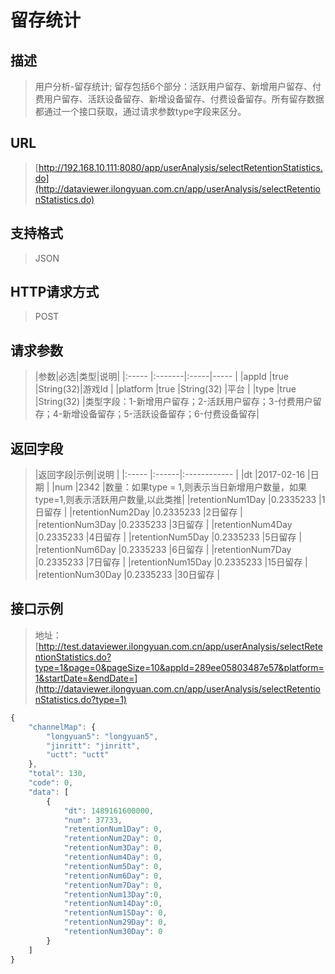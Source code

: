 # 留存统计

## 描述
> 用户分析-留存统计;  留存包括6个部分：活跃用户留存、新增用户留存、付费用户留存、活跃设备留存、新增设备留存、付费设备留存。所有留存数据都通过一个接口获取，通过请求参数type字段来区分。

## URL
> [http://192.168.10.111:8080/app/userAnalysis/selectRetentionStatistics.do](http://dataviewer.ilongyuan.com.cn/app/userAnalysis/selectRetentionStatistics.do)

## 支持格式
> JSON

## HTTP请求方式
> POST

## 请求参数
> |参数|必选|类型|说明|
|:-----  |:-------|:-----|----- |
|appId    |true    |String(32)|游戏Id                          |
|platform    |true    |String(32)   |平台 |
|type    |true    |String(32)   |类型字段：1-新增用户留存；2-活跃用户留存；3-付费用户留存；4-新增设备留存；5-活跃设备留存；6-付费设备留存|
## 返回字段
> |返回字段|示例|说明           |
|:-----   |:------|:------------ |
|dt   |2017-02-16    |日期  |
|num  |2342 |数量：如果type = 1,则表示当日新增用户数量，如果type=1,则表示活跃用户数量,以此类推|
|retentionNum1Day |0.2335233 |1日留存  |
|retentionNum2Day |0.2335233 |2日留存   |
|retentionNum3Day |0.2335233 |3日留存   |
|retentionNum4Day |0.2335233 |4日留存   |
|retentionNum5Day |0.2335233 |5日留存   |
|retentionNum6Day |0.2335233 |6日留存   |
|retentionNum7Day |0.2335233 |7日留存   |
|retentionNum15Day |0.2335233 |15日留存  | 
|retentionNum30Day |0.2335233 |30日留存   |                  

## 接口示例
> 地址：[http://test.dataviewer.ilongyuan.com.cn/app/userAnalysis/selectRetentionStatistics.do?type=1&page=0&pageSize=10&appId=289ee05803487e57&platform=1&startDate=&endDate=](http://dataviewer.ilongyuan.com.cn/app/userAnalysis/selectRetentionStatistics.do?type=1)
``` javascript
{
    "channelMap": {
        "longyuan5": "longyuan5",
        "jinritt": "jinritt",
        "uctt": "uctt"
    },
    "total": 130,
    "code": 0,
    "data": [
        {
            "dt": 1489161600000,                        
            "num": 37733,
            "retentionNum1Day": 0,
            "retentionNum2Day": 0,
            "retentionNum3Day": 0,
            "retentionNum4Day": 0,
            "retentionNum5Day": 0,            
            "retentionNum6Day": 0,
            "retentionNum7Day": 0,
            "retentionNum13Day":0,
            "retentionNum14Day":0,
            "retentionNum15Day": 0,
            "retentionNum29Day": 0,
            "retentionNum30Day": 0
        }
    ]
}
```

